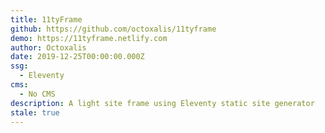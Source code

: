 ```yaml
---
title: 11tyFrame
github: https://github.com/octoxalis/11tyframe
demo: https://11tyframe.netlify.com
author: Octoxalis
date: 2019-12-25T00:00:00.000Z
ssg:
  - Eleventy
cms:
  - No CMS
description: A light site frame using Eleventy static site generator
stale: true
---
```

